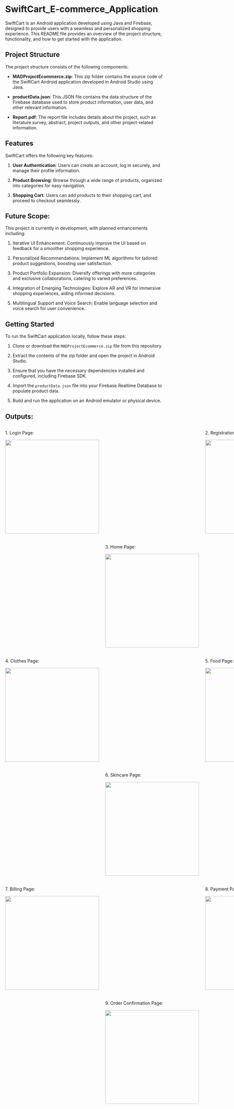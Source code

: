 # SwiftCart_E-commerce_Application
SwiftCart is an Android application developed using Java and Firebase, designed to provide users with a seamless and personalized shopping experience. This README file provides an overview of the project structure, functionality, and how to get started with the application.

## Project Structure

The project structure consists of the following components:

- **MADProjectEcommerce.zip**: This zip folder contains the source code of the SwiftCart Android application developed in Android Studio using Java.

- **productData.json**: This JSON file contains the data structure of the Firebase database used to store product information, user data, and other relevant information.

- **Report.pdf**: The report file includes details about the project, such as literature survey, abstract, project outputs, and other project-related information.

## Features

SwiftCart offers the following key features:

1. **User Authentication**: Users can create an account, log in securely, and manage their profile information.

2. **Product Browsing**: Browse through a wide range of products, organized into categories for easy navigation.

3. **Shopping Cart**: Users can add products to their shopping cart, and proceed to checkout seamlessly.

## Future Scope:
This project is currently in development, with planned enhancements including:

1. Iterative UI Enhancement: Continuously improve the UI based on feedback for a smoother shopping experience.
   
2. Personalized Recommendations: Implement ML algorithms for tailored product suggestions, boosting user satisfaction.

3. Product Portfolio Expansion: Diversify offerings with more categories and exclusive collaborations, catering to varied preferences.

4. Integration of Emerging Technologies: Explore AR and VR for immersive shopping experiences, aiding informed decisions.

5. Multilingual Support and Voice Search: Enable language selection and voice search for user convenience.

## Getting Started

To run the SwiftCart application locally, follow these steps:

1. Clone or download the `MADProjectEcommerce.zip` file from this repository.

2. Extract the contents of the zip folder and open the project in Android Studio.

3. Ensure that you have the necessary dependencies installed and configured, including Firebase SDK.

4. Import the `productData.json` file into your Firebase Realtime Database to populate product data.

5. Build and run the application on an Android emulator or physical device.

## Outputs:

<div style="display: grid; grid-template-columns: repeat(3, 1fr); gap: 20px;">
    <div>
        <p>1. Login Page:</p>
        <img src="https://github.com/Ruchag0803/SwiftCart_E-commerce_Application/assets/112757983/99f88e2a-3cbb-47a0-aa2d-9f7917ebde16" width="300" height="auto">
    </div>
  <br>
    <div>
        <p>2. Registration Page:</p>
        <img src="https://github.com/Ruchag0803/SwiftCart_E-commerce_Application/assets/112757983/32a1b632-a4cb-4339-83e8-9b957af30bbe" width="300" height="auto">
    </div>
    <br>
    <div>
        <p>3. Home Page:</p>
        <img src="https://github.com/Ruchag0803/SwiftCart_E-commerce_Application/assets/112757983/a27bcb6d-bbd7-4e9f-90cc-8615b17f101a" width="300" height="auto">
    </div>
    <br>
    <div>
        <p>4. Clothes Page:</p>
        <img src="https://github.com/Ruchag0803/SwiftCart_E-commerce_Application/assets/112757983/ba6fbc22-305f-4761-8805-6abddd0c7aca" width="300" height="auto">
    </div>
    <br>
    <div>
        <p>5. Food Page:</p>
        <img src="https://github.com/Ruchag0803/SwiftCart_E-commerce_Application/assets/112757983/829062f3-93a7-4ab9-b041-33f81130fa07" width="300" height="auto">
    </div>
    <br>
    <div>
        <p>6. Skincare Page:</p>
        <img src="https://github.com/Ruchag0803/SwiftCart_E-commerce_Application/assets/112757983/35e2ace5-bb55-414f-bfb8-7116256405d6" width="300" height="auto">
    </div>
    <br>
    <div>
        <p>7. Billing Page:</p>
        <img src="https://github.com/Ruchag0803/SwiftCart_E-commerce_Application/assets/112757983/ad551251-449b-4685-8da2-03b5bffe1b4f" width="300" height="auto">
    </div>
    <br>
    <div>
        <p>8. Payment Page:</p>
        <img src="https://github.com/Ruchag0803/SwiftCart_E-commerce_Application/assets/112757983/73c7d89b-68a3-4fcf-8d98-1d09bb6661fd" width="300" height="auto">
    </div>
    <br>
    <div>
        <p>9. Order Confirmation Page:</p>
        <img src="https://github.com/Ruchag0803/SwiftCart_E-commerce_Application/assets/112757983/c84e0137-d89a-4eaa-bbcd-bba4011837af" width="300" height="auto">
    </div>
</div>



